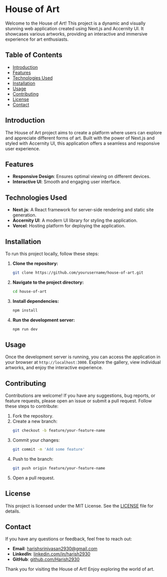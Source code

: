 # House of Art

Welcome to the House of Art! This project is a dynamic and visually stunning web application created using Next.js and Accernity UI. It showcases various artworks, providing an interactive and immersive experience for art enthusiasts.

## Table of Contents
- [Introduction](#introduction)
- [Features](#features)
- [Technologies Used](#technologies-used)
- [Installation](#installation)
- [Usage](#usage)
- [Contributing](#contributing)
- [License](#license)
- [Contact](#contact)

## Introduction
The House of Art project aims to create a platform where users can explore and appreciate different forms of art. Built with the power of Next.js and styled with Accernity UI, this application offers a seamless and responsive user experience.

## Features
- **Responsive Design**: Ensures optimal viewing on different devices.
- **Interactive UI**: Smooth and engaging user interface.

## Technologies Used
- **Next.js**: A React framework for server-side rendering and static site generation.
- **Accernity UI**: A modern UI library for styling the application.
- **Vercel**: Hosting platform for deploying the application.

## Installation
To run this project locally, follow these steps:

1. **Clone the repository:**
   ```bash
   git clone https://github.com/yourusername/house-of-art.git
   ```
2. **Navigate to the project directory:**
   ```bash
   cd house-of-art
   ```
3. **Install dependencies:**
   ```bash
   npm install
   ```
4. **Run the development server:**
   ```bash
   npm run dev
   ```

## Usage
Once the development server is running, you can access the application in your browser at `http://localhost:3000`. Explore the gallery, view individual artworks, and enjoy the interactive experience.

## Contributing
Contributions are welcome! If you have any suggestions, bug reports, or feature requests, please open an issue or submit a pull request. Follow these steps to contribute:

1. Fork the repository.
2. Create a new branch:
   ```bash
   git checkout -b feature/your-feature-name
   ```
3. Commit your changes:
   ```bash
   git commit -m 'Add some feature'
   ```
4. Push to the branch:
   ```bash
   git push origin feature/your-feature-name
   ```
5. Open a pull request.

## License
This project is licensed under the MIT License. See the [LICENSE](LICENSE) file for details.

## Contact
If you have any questions or feedback, feel free to reach out:

- **Email**: harishsrinivasan2930@gmail.com
- **LinkedIn**: [linkedin.com/in/harish2930](https://linkedin.com/in/harish2930)
- **GitHub**: [github.com/Harish2930](https://github.com/Harish2930)

Thank you for visiting the House of Art! Enjoy exploring the world of art.
